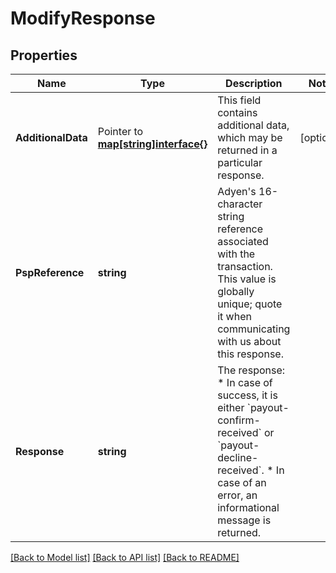 # ModifyResponse

## Properties

Name | Type | Description | Notes
------------ | ------------- | ------------- | -------------
**AdditionalData** |  Pointer to [**map[string]interface{}**](.md) | This field contains additional data, which may be returned in a particular response. | [optional] 
**PspReference** | **string** | Adyen&#39;s 16-character string reference associated with the transaction. This value is globally unique; quote it when communicating with us about this response. | 
**Response** | **string** | The response: * In case of success, it is either &#x60;payout-confirm-received&#x60; or &#x60;payout-decline-received&#x60;. * In case of an error, an informational message is returned. | 

[[Back to Model list]](../README.md#documentation-for-models) [[Back to API list]](../README.md#documentation-for-api-endpoints) [[Back to README]](../README.md)


